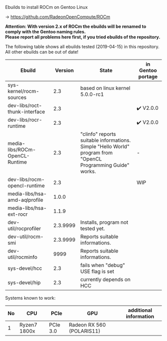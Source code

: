 Ebuilds to install ROCm on Gentoo Linux

-> https://github.com/RadeonOpenCompute/ROCm

**Attention: With version 2.x of ROCm the ebuilds will be renamed to comply with the Gentoo naming rules.**<br>
**Please report all problems here first, if you tried ebuilds of the repository.**

The following table shows all ebuilds tested (2019-04-15) in this repository.<br>
All other ebuilds can be out of date!

|Ebuild|Version|State|in Gentoo portage|
|---|---|---|---|
|sys-kernel/rocm-sources| 2.3 | based on linux kernel 5.0.0-rc1 | 
|dev-libs/roct-thunk-interface| 2.3 |  | :heavy_check_mark: V2.0.0 |
|dev-libs/rocr-runtime| 2.3 | | :heavy_check_mark: V2.0.0 |
|media-libs/ROCm-OpenCL-Runtime| 2.3 | "clinfo" reports suitable informations.<br> Simple "Hello World" program from "OpenCL Programming Guide" works. | - |
|dev-libs/rocm-opencl-runtime| 2.3 | | WIP |
|media-libs/hsa-amd-aqlprofile| 1.0.0 | | |
|media-libs/hsa-ext-rocr| 1.1.9 | ||
|dev-util/rocprofiler| 2.3.9999 | Installs, program not tested yet. ||
|dev-util/rocm-smi| 2.3.9999 | Reports suitable informations. | |
|dev-util/rocminfo| 9999 | Reports suitable informations. | |
|sys-devel/hcc| 2.3 | fails when "debug" USE flag is set | |
|sys-devel/hip| 2.3 | currently depends on HCC | |


Systems known to work:

| No | CPU | PCIe |  GPU | additional information |
|---|---|---|---|---|
| 1 | Ryzen7 1800x | PCIe 3.0 | Radeon RX 560 (POLARIS11) | |
